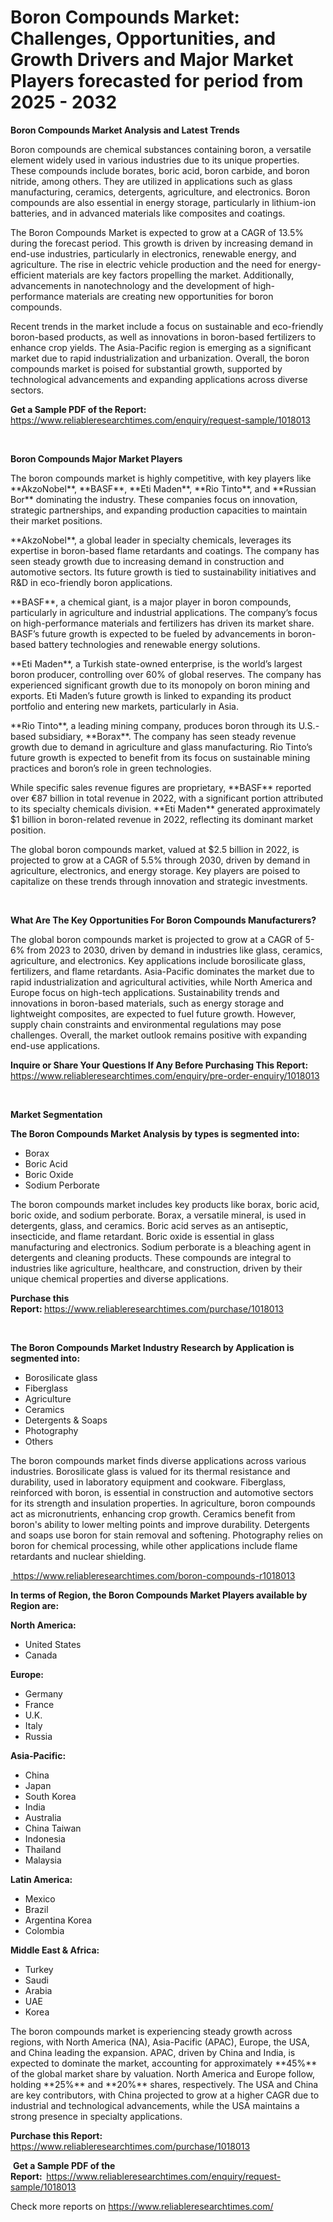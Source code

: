 <p><h1>Boron Compounds Market: Challenges, Opportunities, and Growth Drivers and Major Market Players forecasted for period from 2025 - 2032</h1></p><p><strong>Boron Compounds Market Analysis and Latest Trends</strong></p>
<p><p>Boron compounds are chemical substances containing boron, a versatile element widely used in various industries due to its unique properties. These compounds include borates, boric acid, boron carbide, and boron nitride, among others. They are utilized in applications such as glass manufacturing, ceramics, detergents, agriculture, and electronics. Boron compounds are also essential in energy storage, particularly in lithium-ion batteries, and in advanced materials like composites and coatings.</p><p>The Boron Compounds Market is expected to grow at a CAGR of 13.5% during the forecast period. This growth is driven by increasing demand in end-use industries, particularly in electronics, renewable energy, and agriculture. The rise in electric vehicle production and the need for energy-efficient materials are key factors propelling the market. Additionally, advancements in nanotechnology and the development of high-performance materials are creating new opportunities for boron compounds.</p><p>Recent trends in the market include a focus on sustainable and eco-friendly boron-based products, as well as innovations in boron-based fertilizers to enhance crop yields. The Asia-Pacific region is emerging as a significant market due to rapid industrialization and urbanization. Overall, the boron compounds market is poised for substantial growth, supported by technological advancements and expanding applications across diverse sectors.</p></p>
<p><strong>Get a Sample PDF of the Report:&nbsp;</strong> <a href="https://www.reliableresearchtimes.com/enquiry/request-sample/1018013?utm_campaign=1558&utm_medium=2&utm_source=Github&utm_content=ia&utm_term=25012025&utm_id=boron-compounds">https://www.reliableresearchtimes.com/enquiry/request-sample/1018013</a></p>
<p>&nbsp;</p>
<p><strong>Boron Compounds Major Market Players</strong></p>
<p><p>The boron compounds market is highly competitive, with key players like **AkzoNobel**, **BASF**, **Eti Maden**, **Rio Tinto**, and **Russian Bor** dominating the industry. These companies focus on innovation, strategic partnerships, and expanding production capacities to maintain their market positions.</p><p>**AkzoNobel**, a global leader in specialty chemicals, leverages its expertise in boron-based flame retardants and coatings. The company has seen steady growth due to increasing demand in construction and automotive sectors. Its future growth is tied to sustainability initiatives and R&D in eco-friendly boron applications.</p><p>**BASF**, a chemical giant, is a major player in boron compounds, particularly in agriculture and industrial applications. The company’s focus on high-performance materials and fertilizers has driven its market share. BASF’s future growth is expected to be fueled by advancements in boron-based battery technologies and renewable energy solutions.</p><p>**Eti Maden**, a Turkish state-owned enterprise, is the world’s largest boron producer, controlling over 60% of global reserves. The company has experienced significant growth due to its monopoly on boron mining and exports. Eti Maden’s future growth is linked to expanding its product portfolio and entering new markets, particularly in Asia.</p><p>**Rio Tinto**, a leading mining company, produces boron through its U.S.-based subsidiary, **Borax**. The company has seen steady revenue growth due to demand in agriculture and glass manufacturing. Rio Tinto’s future growth is expected to benefit from its focus on sustainable mining practices and boron’s role in green technologies.</p><p>While specific sales revenue figures are proprietary, **BASF** reported over €87 billion in total revenue in 2022, with a significant portion attributed to its specialty chemicals division. **Eti Maden** generated approximately $1 billion in boron-related revenue in 2022, reflecting its dominant market position.</p><p>The global boron compounds market, valued at $2.5 billion in 2022, is projected to grow at a CAGR of 5.5% through 2030, driven by demand in agriculture, electronics, and energy storage. Key players are poised to capitalize on these trends through innovation and strategic investments.</p></p>
<p>&nbsp;</p>
<p><strong>What Are The Key Opportunities For Boron Compounds Manufacturers?</strong></p>
<p><p>The global boron compounds market is projected to grow at a CAGR of 5-6% from 2023 to 2030, driven by demand in industries like glass, ceramics, agriculture, and electronics. Key applications include borosilicate glass, fertilizers, and flame retardants. Asia-Pacific dominates the market due to rapid industrialization and agricultural activities, while North America and Europe focus on high-tech applications. Sustainability trends and innovations in boron-based materials, such as energy storage and lightweight composites, are expected to fuel future growth. However, supply chain constraints and environmental regulations may pose challenges. Overall, the market outlook remains positive with expanding end-use applications.</p></p>
<p><strong>Inquire or Share Your Questions If Any Before Purchasing This Report:</strong> <a href="https://www.reliableresearchtimes.com/enquiry/pre-order-enquiry/1018013?utm_campaign=1558&utm_medium=2&utm_source=Github&utm_content=ia&utm_term=25012025&utm_id=boron-compounds">https://www.reliableresearchtimes.com/enquiry/pre-order-enquiry/1018013</a></p>
<p>&nbsp;</p>
<p><strong>Market Segmentation</strong></p>
<p><strong>The Boron Compounds Market Analysis by types is segmented into:</strong></p>
<p><ul><li>Borax</li><li>Boric Acid</li><li>Boric Oxide</li><li>Sodium Perborate</li></ul></p>
<p><p>The boron compounds market includes key products like borax, boric acid, boric oxide, and sodium perborate. Borax, a versatile mineral, is used in detergents, glass, and ceramics. Boric acid serves as an antiseptic, insecticide, and flame retardant. Boric oxide is essential in glass manufacturing and electronics. Sodium perborate is a bleaching agent in detergents and cleaning products. These compounds are integral to industries like agriculture, healthcare, and construction, driven by their unique chemical properties and diverse applications.</p></p>
<p><strong>Purchase this Report:&nbsp;</strong><a href="https://www.reliableresearchtimes.com/purchase/1018013?utm_campaign=1558&utm_medium=2&utm_source=Github&utm_content=ia&utm_term=25012025&utm_id=boron-compounds">https://www.reliableresearchtimes.com/purchase/1018013</a></p>
<p>&nbsp;</p>
<p><strong>The Boron Compounds Market Industry Research by Application is segmented into:</strong></p>
<p><ul><li>Borosilicate glass</li><li>Fiberglass</li><li>Agriculture</li><li>Ceramics</li><li>Detergents & Soaps</li><li>Photography</li><li>Others</li></ul></p>
<p><p>The boron compounds market finds diverse applications across various industries. Borosilicate glass is valued for its thermal resistance and durability, used in laboratory equipment and cookware. Fiberglass, reinforced with boron, is essential in construction and automotive sectors for its strength and insulation properties. In agriculture, boron compounds act as micronutrients, enhancing crop growth. Ceramics benefit from boron's ability to lower melting points and improve durability. Detergents and soaps use boron for stain removal and softening. Photography relies on boron for chemical processing, while other applications include flame retardants and nuclear shielding.</p></p>
<p><a href="https://www.reliableresearchtimes.com/boron-compounds-r1018013?utm_campaign=1558&utm_medium=2&utm_source=Github&utm_content=ia&utm_term=25012025&utm_id=boron-compounds">&nbsp;https://www.reliableresearchtimes.com/boron-compounds-r1018013</a></p>
<p><strong>In terms of Region, the Boron Compounds Market Players available by Region are:</strong></p>
<p>
    <p> <strong> North America: </strong>
        <ul>
            <li>United States</li>
            <li>Canada</li>
        </ul>
        </p> 
    <p> <strong> Europe: </strong>
        <ul>
            <li>Germany</li>
            <li>France</li>
            <li>U.K.</li>
            <li>Italy</li>
            <li>Russia</li>
        </ul>
        </p> 
    <p> <strong> Asia-Pacific: </strong>
        <ul>
            <li>China</li>
            <li>Japan</li>
            <li>South Korea</li>
            <li>India</li>
            <li>Australia</li>
            <li>China Taiwan</li>
            <li>Indonesia</li>
            <li>Thailand</li>
            <li>Malaysia</li>
        </ul>
        </p> 
    <p> <strong> Latin America: </strong>
        <ul>
            <li>Mexico</li>
            <li>Brazil</li>
            <li>Argentina Korea</li>
            <li>Colombia</li>
        </ul>
        </p> 
    <p> <strong> Middle East & Africa: </strong>
        <ul>
            <li>Turkey</li>
            <li>Saudi</li>
            <li>Arabia</li>
            <li>UAE</li>
            <li>Korea</li>
        </ul>
    </p>
    </p>
<p><p>The boron compounds market is experiencing steady growth across regions, with North America (NA), Asia-Pacific (APAC), Europe, the USA, and China leading the expansion. APAC, driven by China and India, is expected to dominate the market, accounting for approximately **45%** of the global market share by valuation. North America and Europe follow, holding **25%** and **20%** shares, respectively. The USA and China are key contributors, with China projected to grow at a higher CAGR due to industrial and technological advancements, while the USA maintains a strong presence in specialty applications.</p></p>
<p><strong>Purchase this Report: </strong><a href="https://www.reliableresearchtimes.com/purchase/1018013?utm_campaign=1558&utm_medium=2&utm_source=Github&utm_content=ia&utm_term=25012025&utm_id=boron-compounds">https://www.reliableresearchtimes.com/purchase/1018013</a></p>
<p>&nbsp;<strong>Get a Sample PDF of the Report:&nbsp;&nbsp;</strong><a href="https://www.reliableresearchtimes.com/enquiry/request-sample/1018013?utm_campaign=1558&utm_medium=2&utm_source=Github&utm_content=ia&utm_term=25012025&utm_id=boron-compounds">https://www.reliableresearchtimes.com/enquiry/request-sample/1018013</a></p>
<p><strong></strong></p>
<p>Check more reports on <a href="https://www.reliableresearchtimes.com/?utm_campaign=1558&utm_medium=2&utm_source=Github&utm_content=ia&utm_term=25012025&utm_id=boron-compounds">https://www.reliableresearchtimes.com/</a></p>